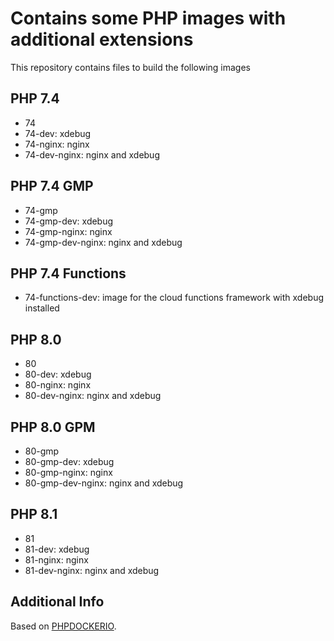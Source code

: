 # Contains some PHP images with additional extensions

This repository contains files to build the following images

## PHP 7.4

- 74
- 74-dev: xdebug
- 74-nginx: nginx
- 74-dev-nginx: nginx and xdebug
## PHP 7.4 GMP

- 74-gmp
- 74-gmp-dev: xdebug
- 74-gmp-nginx: nginx
- 74-gmp-dev-nginx: nginx and xdebug

## PHP 7.4 Functions

- 74-functions-dev: image for the cloud functions framework with xdebug installed

## PHP 8.0

- 80
- 80-dev: xdebug
- 80-nginx: nginx
- 80-dev-nginx: nginx and xdebug

## PHP 8.0 GPM

- 80-gmp
- 80-gmp-dev: xdebug
- 80-gmp-nginx: nginx
- 80-gmp-dev-nginx: nginx and xdebug

## PHP 8.1

- 81
- 81-dev: xdebug
- 81-nginx: nginx
- 81-dev-nginx: nginx and xdebug

## Additional Info

Based on [PHPDOCKERIO](https://hub.docker.com/r/phpdockerio/php/tags).